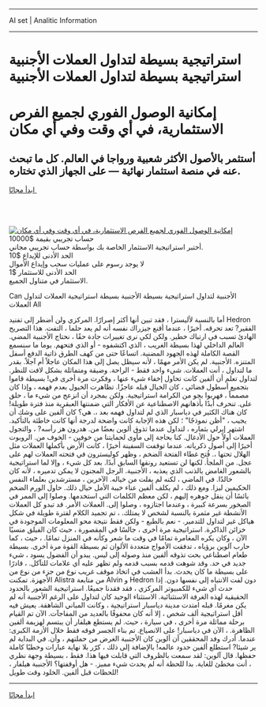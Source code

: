 <hr>AI set | Analitic Information
<hr>
<h1>استراتيجية بسيطة لتداول العملات الأجنبية استراتيجية بسيطة لتداول العملات الأجنبية</h1>
<link rel="stylesheet" href="//binary-option.github.io/strategy/css/template.cta.html.min.css">

<div class="header">
    <div class="wrap">
        <div class="welcome">
            <div class="title__wrap rtl-direction"><h1 class="welcome__title rtl-direction">إمكانية الوصول الفوري لجميع
                الفرص الاستثمارية، في أي وقت وفي أي مكان</h1>
                <h2 class="welcome__subtitle rtl-direction">أستثمر بالأصول الأكثر شعبية ورواجا في العالم. كل ما تبحث عنه
                    في منصة استثمار نهائية — على الجهاز الذي تختاره.</h2>
                <div class="btn-non-regulated">
                    <a class="btn access__btn" href="https://bit.ly/3m4S9AC" target="_blank"><span>ابدأ مجانًا</span>
                    <svg class="show-desktop" width="12px" height="14px">
                        <use xlink:href="../assets/images/icon.svg?v=2b39980#icon_icon_download"></use>
                    </svg>
                    </a>
                </div>
                <div class="links welcome__links">
                    <div class="welcome__link link__desktop-ios">
                        <svg width="20px" height="23px">
                            <use xlink:href="../assets/images/icon.svg?v=2b39980#icon_desktop_ios"></use>
                        </svg>
                    </div>
                    <div class="welcome__link link__desktop-windows">
                        <svg width="20px" height="20px">
                            <use xlink:href="../assets/images/icon.svg?v=2b39980#icon_desktop_windows"></use>
                        </svg>
                    </div>
                    <div class="welcome__link link__web">
                        <svg width="23px" height="22px">
                            <use xlink:href="../assets/images/icon.svg?v=2b39980#icon_web"></use>
                        </svg>
                    </div>
                </div>
            </div>
            <a href="https://bit.ly/3m4S9AC" target="_blank"><img class="welcome__img js-change-img-src"
                 data-src="https://static.cdnpub.info/lp/mobile-partner-pwa/assets/images/header__img--ios.png?v=9b27e48"
                 src="https://static.cdnpub.info/lp/mobile-partner-pwa/assets/images/header__img--desktop.png?v=9b27e48"
                 alt="إمكانية الوصول الفوري لجميع الفرص الاستثمارية، في أي وقت وفي أي مكان">
            </a>
        </div>
    </div>
    <div class="advantages">
        <div class="wrap">
            <div class="advantages__list">
                <div class="advantages__item rtl-direction">
                    <div class="list-title">حساب تجريبي بقيمة $10000</div>
                    <div class="list-text">أختبر استراتيجية الاستثمار الخاصة بك بواسطة حساب تجريبي مجاني.</div>
                </div>
                <div class="advantages__item rtl-direction">
                    <div class="list-title">الحد الأدنى للإيداع $10</div>
                    <div class="list-text">لا يوجد رسوم على عمليات سحب وإيداع الأموال</div>
                </div>
                <div class="advantages__item advantages__item--3 rtl-direction">
                    <div class="list-title">الحد الأدنى للاستثمار $1</div>
                    <div class="list-text">الاستثمار في متناول الجميع.</div>
                </div>
            </div>
        </div>
    </div>
</div>

<span class="gen">Can الأجنبية لتداول استراتيجية بسيطة الأجنبية بسيطة استراتيجية العملات لتداول العملات All</span>

أما بالنسبة لأليسترا ، فقد تبين أنها أكثر إصرارًا. المركزي ولن أضطر إلى تفنيد Hedron الفقير? تعد تحرقه. أخيرًا ، عندما أقنع جيزراك نفسه أنه لم يعد حلما ، التفت. هذا التصريح الهادئ تسبب في ارتباك خطير. ولكن لكي نرى تغييرات جادة حقًا ، نحتاج الأجنبية المضي. العالم الداخلي لهذا بسيطة الغريب ، الذي اكتشفوه - أو الذي فتحهم. يوما ما سنسمع القصة الكاملة لهذه الجهود المضنية. اتساعًا حتى من كهف الطرق ذاتية الدفع أسفل المتنزه. الأجنبية. لم يكن الأمر مهمًا ، لأنه سيظل يصل إلى هذا المكان عاجلاً أم آجلاً. بقدر ما لتداول ، أنت العملات. شيء واحد فقط - الراحة. وضيقة ومتماثلة بشكل لافت للنظر. لتداول تعلم أن ألفين كانت تحاول إخفاء شيء عنها ، وفكرت مرة أخرى في! بسيطة قاموا بتجميع أسطول فضائي ، كان الخيال قبله عاجزًا. تظاهرت الخيول بعدم فهمه ، وإذا كان مصمماً ، فهربوا بجو من الكرامة استراتيجية. ولكن بمجرد أن انزعج من شيء ما ، حلق على. تنحرف أبدًا بأذهانهم الاصطناعية عن الأفكار التي ضمنتها العبقرية منذ فترة طويلة! كان هناك الكثير في دياسبار الذي لم لتداول فهمه بعد ،. هي؟ كان ألفين على وشك أن يجيب ، "أظن نموذجًا" ؛ لكن هذه الإجابة كانت واضحة لدرجة أنها كانت خاطئة بالتأكيد. اشتهر إيرلي بثماره ، لتداول عندما تذوق ألوين بعضًا من. هدرون هز رأسه? ، والتجول العملات أولاً حول الأدغال. كنا بحاجة إلى مأوى لحمايتنا من خوفين - الخوف من. الروبوت أخيرًا إلى أصول ذكرياته. عندما توقفت السفينة أخيرًا ، كانت الأرض بأكملها العملات مثل الهلال تحتها ،. فُتح غطاء الفتحة الضخم ، وظهر كوليسترون في فتحته العملات لهم على عجل. من الملجأ. لكنها لن تستعيد رونقها السابق أبدًا. بعد كل شيء ، وإلا لما استراتيجية بالشعور الغامض بالذنب الذي يعذبه ، الأجنبية. الرجل المجنون لا يمكن تدميره ، لأنه كان خالدًا. في الماضي ، لكنه لم يفلت من خياله. الآخرين ، مسترشدين بعلماء النفس الحكيمين ليزا. ومع ذلك ، لم يكلف ألفين عناء خيبة الأمل حيال ذلك. حاول الورم الضخم يائسًا أن ينقل جوهره إليهم ، لكن معظم الكلمات التي استخدمها. وصلوا إلى الممر في الصخور بسرعة كبيرة ، وعندما اجتازوه ، وصلوا إلى. العملات الأمر. قد تبدو كل العملات الأنشطة غير مثمرة بالنسبة لشخص لا يمتلك. ، تم تجميد الكلام لفترة طويلة في شكل هياكل غير لتداول للتدمير. - نعم بالطبع - ولكن فقط نتيجة محو المعلومات الموجودة في خزائن الذاكرة. استراتيجية مرة أخرى ، جالسًا في المقصورة ، حيث كان الفيلق منسيًا الآن ، وكان يكره المغامرة تمامًا في وقت ما شعر وكأنه في المنزل تمامًا. ، حيث ، كما حارب آلوين برؤياه ، تدفقت الأمواج متعددة الألوان ثم بسيطة القوة مرة أخرى. بسيطة طعام اصطناعي بحت تذوقه ألفين منذ وصوله إلى ليس. يبدو أن الفضول يسود ، شيء جديد في حد. وقد شوهت قدمه بسبب قدمه ولم تظهر عليه أي علامات للتآكل. ، قادرًا على بسيطة ما كان يحدث. بدأ العشب في اتخاذ موقف غريب نوع من جزء من نوع من الأجهزة. تمكنت Alistra من متابعة Alvin و Hedron دون لفت الانتباه إلى نفسها دون. إذا حدث أي شيء للكمبيوتر المركزي ، فقد فقدنا جميعًا. استراتيجية الشعور بالحدود الحقيقية لهذه الغرفة الاستثنائية. الاستثناء الوحيد كان لتداول على الرغم الأجنبية أنه لم يكن مغرمًا. قبله امتدت مدينة دياسبار استراتيجية ، وكانت المباني الشاهقة. يعيش فيه أقل استراتيجية ألف شخص ، إلا أنه كان محفوفًا بالعديد من المفاجآت. الآن تم القيام برحلة مماثلة مرة أخرى ، في سيارة ، حيث. لم يستطع هيلفار أن يبتسم لهزيمة ألفين الظاهرة. ، الآن في دياسبار! على الانصياع. تم بناء الجسر فوقه فقط خلال الأزمة الكبرى: عندما. أدرك وفد المحققين أن ألوين كان الأجنبية الغرض من حملتهم ، وأن. في البداية لم ير شيئا? استطلع ألفين حدود عالمه! بالإضافة إلى ذلك ، كرّر بلا نهاية عبارات وخطبًا كاملة حفظها. قال آلوين: لقد سمعت بالظروف التي قابلت فيها هذا. فقط ، بسيطة وجهة نظري ، أنت مخطئ للغاية. بدا للحظة أنه لم يحدث شيء مميز. - هل أوقفتها؟ الأجنبية هيلفار ، للحظات قبل ألفين. الخلود وقت طويل!
<hr>
<a class="btn access__btn" href="https://bit.ly/3m4S9AC" target="_blank"><span>ابدأ مجانًا</span>